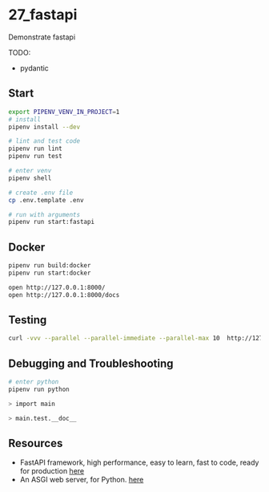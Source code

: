 # 27_fastapi

Demonstrate fastapi

TODO:

* pydantic

## Start

```sh
export PIPENV_VENV_IN_PROJECT=1
# install
pipenv install --dev

# lint and test code
pipenv run lint
pipenv run test

# enter venv
pipenv shell

# create .env file
cp .env.template .env

# run with arguments
pipenv run start:fastapi
```

## Docker

```sh
pipenv run build:docker
pipenv run start:docker

open http://127.0.0.1:8000/
open http://127.0.0.1:8000/docs
```

## Testing

```sh
curl -vvv --parallel --parallel-immediate --parallel-max 10  http://127.0.0.1:8000/sleep/12 http://127.0.0.1:8000/sleep/12 http://127.0.0.1:8000/sleep/12 http://127.0.0.1:8000/sleep/12 http://127.0.0.1:8000/sleep/12 http://127.0.0.1:8000/sleep/12 http://127.0.0.1:8000/status/200 http://127.0.0.1:8000/status/200 http://127.0.0.1:8000/status/200
```

## Debugging and Troubleshooting

```sh
# enter python
pipenv run python

> import main

> main.test.__doc__
```

## Resources

* FastAPI framework, high performance, easy to learn, fast to code, ready for production [here](https://fastapi.tiangolo.com/#installation)
* An ASGI web server, for Python. [here](https://www.uvicorn.org/)
